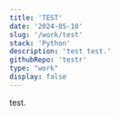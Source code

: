 ```yaml
---
title: 'TEST'
date: '2024-05-10'
slug: '/work/test'
stack: 'Python'
description: 'test test.'
githubRepo: 'testr'
type: "work"  
display: false
---
```


test.

